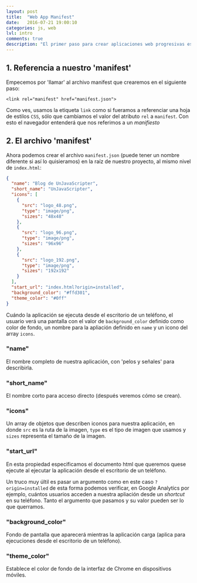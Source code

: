 ```yaml
---
layout: post
title:  "Web App Manifest"
date:   2016-07-21 19:00:10
categories: js, web
lvl: intro
comments: true
description: "El primer paso para crear aplicaciones web progresivas es crear un archivo 'manifest'. Gracias a este archivo podemos definir iconos y configuración de colores para nuestra app, entre otros"
---
```


## 1. Referencia a nuestro 'manifest'

Empecemos por 'llamar' al archivo manifest que crearemos en el siguiente paso:

`<link rel="manifest" href="manifest.json">`

Como ves, usamos la etiqueta `link` como si fueramos a referenciar una hoja de estilos `CSS`, sólo que cambiamos el valor del atributo `rel` a `manifest`. Con esto el navegador entenderá que nos referimos a un _manifiesto_

## 2. El archivo 'manifest'

Ahora podemos crear el archivo `manifest.json` (puede tener un nombre diferente si así lo quisieramos) en la raíz de nuestro proyecto, al mismo nivel de `index.html`:

```JSON
{
  "name": "Blog de UnJavaScripter",
  "short_name": "UnJavaScripter",
  "icons": [
    {
      "src": "logo_48.png",
      "type": "image/png",
      "sizes": "48x48"
    },
    {
      "src": "logo_96.png",
      "type": "image/png",
      "sizes": "96x96"
    },
    {
      "src": "logo_192.png",
      "type": "image/png",
      "sizes": "192x192"
    }
  ],
  "start_url": "index.html?origin=installed",
  "background_color": "#ffd301",
  "theme_color": "#0ff"
}

```

Cuándo la aplicación se ejecuta desde el escritorio de un teléfono, el usuario verá una pantalla con el valor de `background_color` definido como color de fondo, un nombre para la apliación definido en `name` y un icono del array `icons`.


### "name"

El nombre completo de nuestra aplicación, con 'pelos y señales' para describirla.

### "short_name"

El nombre corto para acceso directo (después veremos cómo se crean).

### "icons"

Un array de objetos que describen iconos para nuestra aplicación, en donde `src` es la ruta de la imagen, `type` es el tipo de imagen que usamos y `sizes` representa el tamaño de la imagen.

### "start_url"

En esta propiedad especificamos el documento html que queremos quese ejecute al ejecutar la aplicación desde el escritorio de un teléfono.

Un truco muy últil es pasar un argumento como en este caso `?origin=installed` de esta forma podemos verificar, en Google Analytics por ejemplo, cuántos usuarios acceden a nuestra apliación desde un _shortcut_ en su teléfono. Tanto el argumento que pasamos y su valor pueden ser lo que querramos.

### "background_color"

Fondo de pantalla que aparecerá mientras la aplicación carga (aplica para ejecuciones desde el escritorio de un teléfono).

### "theme_color"

Establece el color de fondo de la interfaz de Chrome en dispositivos móviles.


  
